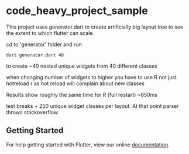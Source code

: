 # code_heavy_project_sample

This project uses generator.dart to create artificially big layout tree to see the extent to which flutter can scale.

cd to 'generator' folder and run

```
dart generator.dart 40
```

to create ~40 nested unique widgets from 40 different classes

when changing number of widgets to higher you have to use R not just hotreload r as hot reload will complain about new classes

Results show roughly the same time for R (full restart) ~650ms

test breaks + 250 unique widget classes per layout. At that point parser throws stackoverflow 

## Getting Started

For help getting started with Flutter, view our online
[documentation](https://flutter.io/).

